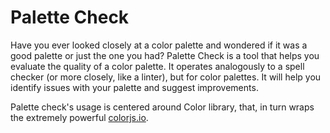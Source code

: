# Palette Check

Have you ever looked closely at a color palette and wondered if it was a good palette or just the one you had? Palette Check is a tool that helps you evaluate the quality of a color palette. It operates analogously to a spell checker (or more closely, like a linter), but for color palettes. It will help you identify issues with your palette and suggest improvements.

Palette check's usage is centered around Color library, that, in turn wraps the extremely powerful [colorjs.io](https://colorjs.io/).
